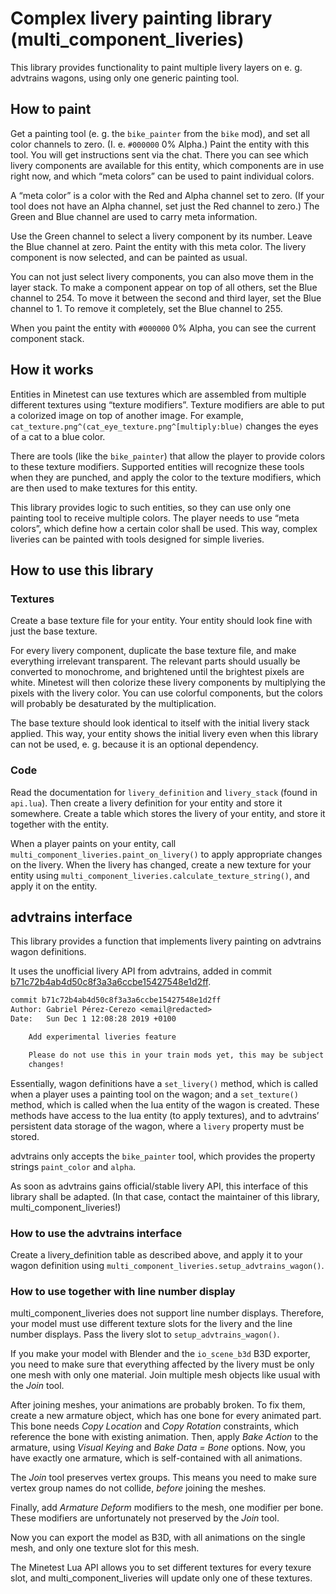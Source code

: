 <!--
SPDX-FileCopyrightText: 2022 David Hurka <doxydoxy@mailbox.org>

SPDX-License-Identifier: MIT OR CC-BY-SA-4.0
-->

# Complex livery painting library (multi_component_liveries)

This library provides functionality to paint multiple livery layers on e. g. advtrains wagons, using only one generic painting tool.

## How to paint

Get a painting tool (e. g. the `bike_painter` from the `bike` mod), and set all color channels to zero. (I. e. `#000000` 0% Alpha.)
Paint the entity with this tool.
You will get instructions sent via the chat.
There you can see which livery components are available for this entity, which components are in use right now, and which “meta colors” can be used to paint individual colors.

A “meta color” is a color with the Red and Alpha channel set to zero.
(If your tool does not have an Alpha channel, set just the Red channel to zero.)
The Green and Blue channel are used to carry meta information.

Use the Green channel to select a livery component by its number.
Leave the Blue channel at zero.
Paint the entity with this meta color.
The livery component is now selected, and can be painted as usual.

You can not just select livery components, you can also move them in the layer stack.
To make a component appear on top of all others, set the Blue channel to 254.
To move it between the second and third layer, set the Blue channel to 1.
To remove it completely, set the Blue channel to 255.

When you paint the entity with `#000000` 0% Alpha, you can see the current component stack.

## How it works

Entities in Minetest can use textures which are assembled from multiple different textures using “texture modifiers”.
Texture modifiers are able to put a colorized image on top of another image.
For example, `cat_texture.png^(cat_eye_texture.png^[multiply:blue)` changes the eyes of a cat to a blue color.

There are tools (like the `bike_painter`) that allow the player to provide colors to these texture modifiers.
Supported entities will recognize these tools when they are punched, and apply the color to the texture modifiers, which are then used to make textures for this entity.

This library provides logic to such entities, so they can use only one painting tool to receive multiple colors.
The player needs to use “meta colors”, which define how a certain color shall be used.
This way, complex liveries can be painted with tools designed for simple liveries.

## How to use this library

### Textures

Create a base texture file for your entity.
Your entity should look fine with just the base texture.

For every livery component, duplicate the base texture file, and make everything irrelevant transparent.
The relevant parts should usually be converted to monochrome, and brightened until the brightest pixels are white.
Minetest will then colorize these livery components by multiplying the pixels with the livery color.
You can use colorful components, but the colors will probably be desaturated by the multiplication.

The base texture should look identical to itself with the initial livery stack applied.
This way, your entity shows the initial livery even when this library can not be used, e. g. because it is an optional dependency.

### Code

Read the documentation for `livery_definition` and `livery_stack` (found in `api.lua`).
Then create a livery definition for your entity and store it somewhere.
Create a table which stores the livery of your entity, and store it together with the entity.

When a player paints on your entity, call `multi_component_liveries.paint_on_livery()` to apply appropriate changes on the livery.
When the livery has changed, create a new texture for your entity using `multi_component_liveries.calculate_texture_string()`, and apply it on the entity.

## advtrains interface

This library provides a function that implements livery painting on advtrains wagon definitions.

It uses the unofficial livery API from advtrains, added in commit 
[b71c72b4ab4d50c8f3a3a6ccbe15427548e1d2ff](https://git.bananach.space/advtrains.git/commit/?id=).

```txt
commit b71c72b4ab4d50c8f3a3a6ccbe15427548e1d2ff
Author: Gabriel Pérez-Cerezo <email@redacted>
Date:   Sun Dec 1 12:08:28 2019 +0100

    Add experimental liveries feature

    Please do not use this in your train mods yet, this may be subject to
    changes!
```

Essentially, wagon definitions have a `set_livery()` method, which is called when a player uses a painting tool on the wagon; and a `set_texture()` method, which is called when the lua entity of the wagon is created.
These methods have access to the lua entity (to apply textures), and to advtrains’ persistent data storage of the wagon, where a `livery` property must be stored.

advtrains only accepts the `bike_painter` tool, which provides the property strings `paint_color` and `alpha`.

As soon as advtrains gains official/stable livery API, this interface of this library shall be adapted.
(In that case, contact the maintainer of this library, multi_component_liveries!)

### How to use the advtrains interface

Create a livery_definition table as described above, and apply it to your wagon definition using `multi_component_liveries.setup_advtrains_wagon()`.

### How to use together with line number display

multi_component_liveries does not support line number displays.
Therefore, your model must use different texture slots for the livery and the line number displays.
Pass the livery slot to `setup_advtrains_wagon()`.

If you make your model with Blender and the `io_scene_b3d` B3D exporter, you need to make sure that everything affected by the livery must be only one mesh with only one material.
Join multiple mesh objects like usual with the _Join_ tool.

After joining meshes, your animations are probably broken.
To fix them, create a new armature object, which has one bone for every animated part.
This bone needs _Copy Location_ and _Copy Rotation_ constraints, which reference the bone with existing animation.
Then, apply _Bake Action_ to the armature, using _Visual Keying_ and _Bake Data = Bone_ options.
Now, you have exactly one armature, which is self-contained with all animations.

The _Join_ tool preserves vertex groups.
This means you need to make sure vertex group names do not collide, _before_ joining the meshes.

Finally, add _Armature Deform_ modifiers to the mesh, one modifier per bone.
These modifiers are unfortunately not preserved by the _Join_ tool.

Now you can export the model as B3D, with all animations on the single mesh, and only one texture slot for this mesh.

The Minetest Lua API allows you to set different textures for every texure slot, and multi_component_liveries will update only one of these textures.
